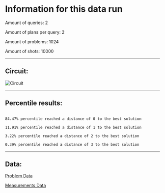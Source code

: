 # Information for this data run

Amount of queries: 2

Amount of plans per query: 2

Amount of problems: 1024

Amount of shots: 10000

<hr>

## Circuit:

![Circuit](circuit.png)

<hr>

## Percentile results:

```

84.47% percentile reached a distance of 0 to the best solution

11.91% percentile reached a distance of 1 to the best solution

3.22% percentile reached a distance of 2 to the best solution

0.39% percentile reached a distance of 3 to the best solution

```

<hr>

## Data:

[Problem Data](problems.csv)

[Measurements Data](measurements.csv)

